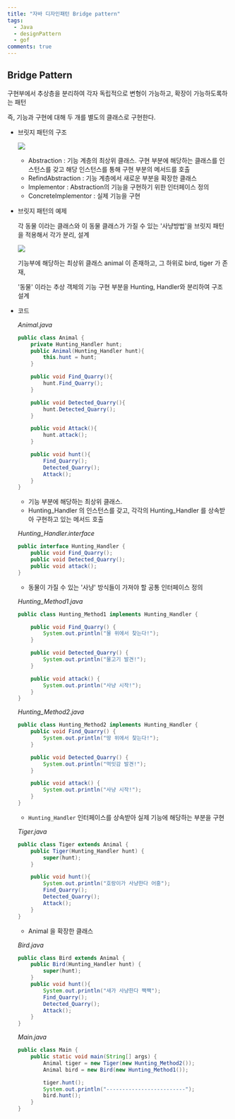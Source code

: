 ```yaml
---
title: "자바 디자인패턴 Bridge pattern"
tags:
  - Java
  - designPattern
  - gof
comments: true
---
```


## Bridge Pattern

구현부에서 추상층을 분리하여 각자 독립적으로 변형이 가능하고, 확장이 가능하도록하는 패턴

즉, 기능과 구현에 대해 두 개를 별도의 클래스로 구현한다.

* 브릿지 패턴의 구조

  ![](https://img1.daumcdn.net/thumb/R1280x0/?scode=mtistory2&fname=http%3A%2F%2Fcfile6.uf.tistory.com%2Fimage%2F999CAD3359C4C45D24D27F)
  * Abstraction : 기능 계층의 최상위 클래스. 구현 부분에 해당하는 클래스를 인스턴스를 갖고 해당 인스턴스를 통해 구현 부분의 메서드를 호출
  * RefindAbstraction :  기능 계층에서 새로운 부분을 확장한 클래스
  * Implementor : Abstraction의 기능을 구현하기 위한 인터페이스 정의
  * ConcreteImplementor : 실제 기능을 구현

* 브릿지 패턴의 예제

  각 동물 이라는 클래스와 이 동물 클래스가 가질 수 있는 '사냥방법'을 브릿지 패턴을 적용해서 각가 분리, 설계

  ![](https://img1.daumcdn.net/thumb/R1280x0/?scode=mtistory2&fname=http%3A%2F%2Fcfile4.uf.tistory.com%2Fimage%2F9942083359C4C59317D32B)

  기능부에 해당하는 최상위 클래스 animal 이 존재하고, 그 하위로 bird, tiger 가 존재,

  '동물' 이라는 추상 객체의 기능 구현 부분을 Hunting, Handler와 분리하여 구조 설계

* 코드

  *Animal.java*

  ```java
  public class Animal {
      private Hunting_Handler hunt;
      public Animal(Hunting_Handler hunt){
          this.hunt = hunt;
      }
  
      public void Find_Quarry(){
          hunt.Find_Quarry();
      }
  
      public void Detected_Quarry(){
          hunt.Detected_Quarry();
      }
  
      public void Attack(){
          hunt.attack();
      }
  
      public void hunt(){
          Find_Quarry();
          Detected_Quarry();
          Attack();
      }
  }
  ```

  * 기능 부분에 해당하는 최상위 클래스.
  * Hunting_Handler 의 인스턴스를 갖고, 각각의 Hunting_Handler 를 상속받아 구현하고 있는 메서드 호출

  *Hunting_Handler.interface*

  ```java
  public interface Hunting_Handler {
      public void Find_Quarry();
      public void Detected_Quarry();
      public void attack();
  }
  ```

  * 동물이 가질 수 있는 '사냥' 방식들이 가져야 할 공통 인터페이스 정의

  *Hunting_Method1.java*

  ```java
  public class Hunting_Method1 implements Hunting_Handler {
  
      public void Find_Quarry() {
          System.out.println("물 위에서 찾는다!");
      }
  
      public void Detected_Quarry() {
          System.out.println("물고기 발견!");
      }
  
      public void attack() {
          System.out.println("사냥 시작!");
      }
  }
  ```

  *Hunting_Method2.java*

  ```java
  public class Hunting_Method2 implements Hunting_Handler {
      public void Find_Quarry() {
          System.out.println("땅 위에서 찾는다!");
      }
  
      public void Detected_Quarry() {
          System.out.println("먹잇감 발견!");
      }
  
      public void attack() {
          System.out.println("사냥 시작!");
      }
  }
  ```

  * `Hunting_Handler` 인터페이스를 상속받아 실제 기능에 해당하는 부분을 구현

  *Tiger.java*

  ```java
  public class Tiger extends Animal {
      public Tiger(Hunting_Handler hunt) {
          super(hunt);
      }
  
      public void hunt(){
          System.out.println("호랑이가 사냥한다 어흥");
          Find_Quarry();
          Detected_Quarry();
          Attack();
      }
  }
  ```

  * Animal 을 확장한 클래스 

  *Bird.java*

  ```java
  public class Bird extends Animal {
      public Bird(Hunting_Handler hunt) {
          super(hunt);
      }
      public void hunt(){
          System.out.println("새가 사냥한다 짹짹");
          Find_Quarry();
          Detected_Quarry();
          Attack();
      }
  }
  ```

  *Main.java*

  ```java
  public class Main {
      public static void main(String[] args) {
          Animal tiger = new Tiger(new Hunting_Method2());
          Animal bird = new Bird(new Hunting_Method1());
  
          tiger.hunt();
          System.out.println("-------------------------");
          bird.hunt();
      }
  }
  ```
